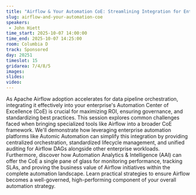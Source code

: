 ```yaml
---
title: "Airflow & Your Automation CoE: Streamlining Integration for Enterprise-Wide Governance and Value"
slug: airflow-and-your-automation-coe
speakers:
 - John Hiett
time_start: 2025-10-07 14:00:00
time_end: 2025-10-07 14:25:00
room: Columbia D
track: Sponsored
day: 20251
timeslot: 15
gridarea: 7/4/8/5
images: 
slides:
video:
---
```


As Apache Airflow adoption accelerates for data pipeline orchestration, integrating it effectively into your enterprise's Automation Center of Excellence (CoE) is crucial for maximizing ROI, ensuring governance, and standardizing best practices. This session explores common challenges faced when bringing specialized tools like Airflow into a broader CoE framework. We'll demonstrate how leveraging enterprise automation platforms like Automic Automation can simplify this integration by providing centralized orchestration, standardized lifecycle management, and unified auditing for Airflow DAGs alongside other enterprise workloads. Furthermore, discover how Automation Analytics & Intelligence (AAI) can offer the CoE a single pane of glass for monitoring performance, tracking SLAs, and proving the business value of Airflow initiatives within the complete automation landscape. Learn practical strategies to ensure Airflow becomes a well-governed, high-performing component of your overall automation strategy.